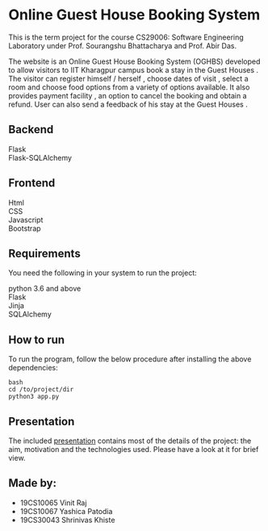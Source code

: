 # Online Guest House Booking System

This is the term project for the course CS29006: Software Engineering Laboratory under Prof. Sourangshu Bhattacharya and Prof. Abir Das.

The website is an Online Guest House Booking System (OGHBS) developed to allow visitors to  IIT Kharagpur campus book a stay in the Guest Houses . The visitor can register himself
/ herself , choose dates of visit , select a room and choose food options from a variety of options available. It also provides payment facility , an option to cancel the 
booking and obtain a refund. User can also send a feedback of his stay at the Guest Houses . 

## Backend

Flask<br/>
Flask-SQLAlchemy<br/>

## Frontend

Html<br/>
CSS<br/>
Javascript<br/>
Bootstrap <br/>



## Requirements

You need the following  in your system to run the project:


python 3.6 and above<br/>
Flask<br/>
Jinja<br/>
SQLAlchemy<br/>



## How to run

To run the program, follow the below procedure after installing the above dependencies:
```
bash
cd /to/project/dir
python3 app.py
```





## Presentation

The included [presentation](https://docs.google.com/presentation/d/1QJG7yAT_4qg8UlWZ7tBcoNjB6X1eLxhG7GxNLIfYm-U/edit?usp=sharing) contains most of the details of the project: the aim, motivation and the technologies used. Please have a look at it for brief view.

## Made by:
- 19CS10065 Vinit Raj
- 19CS10067 Yashica Patodia
- 19CS30043 Shrinivas Khiste
